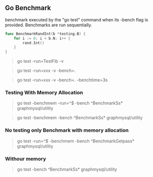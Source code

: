 ## Go Benchmark

benchmark executed by the "go test" command when its -bench flag is provided. Benchmarks are run sequentially.

```go
func BenchmarkRandInt(b *testing.B) {
    for i := 0; i < b.N; i++ {
        rand.Int()
    }
}
```

> go test -run=TestFib -v

> go test -run=xxx -v -bench=.

> go test -run=xxx -v -bench=. -benchtime=3s

### Testing With Memory Allocation
> go test -benchmem -run=^$ -bench ^BenchmarkSs* graphmysql/utility

> go test -benchmem -bench ^BenchmarkSs* graphmysql/utility

### No testing only Benchmark with memory allocation
> go test -run=^$ -benchmem -bench ^BenchmarkGetpass* graphmysql/utility

### Withour memory
> go test -bench ^BenchmarkSs* graphmysql/utility
